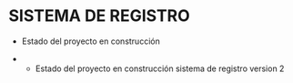 <h1>SISTEMA DE REGISTRO</h1>

- Estado del proyecto en construcción

- - Estado del proyecto en construcción sistema de registro version 2
